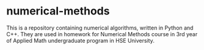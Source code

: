 # numerical-methods
This is a repository containing numerical algorithms, written in Python and C++.
They are used in homework for Numerical Methods course in 3rd year of Applied Math undergraduate program in HSE University.
